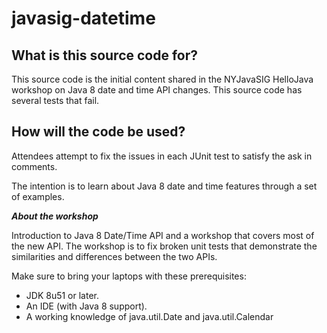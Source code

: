 # javasig-datetime

## What is this source code for?
This source code is the initial content shared in the NYJavaSIG HelloJava workshop on Java 8 date and time API changes. This source code has several tests that fail.

## How will the code be used? 
Attendees attempt to fix the issues in each JUnit test to satisfy the ask in comments.

The intention is to learn about Java 8 date and time features through a set of examples.

**_About the workshop_**

Introduction to Java 8 Date/Time API and a workshop that covers most of the new API. The workshop is to fix broken unit tests that demonstrate the similarities and differences between the two APIs.

Make sure to bring your laptops with these prerequisites:

* JDK 8u51 or later.
* An IDE (with Java 8 support).
* A working knowledge of java.util.Date and java.util.Calendar

